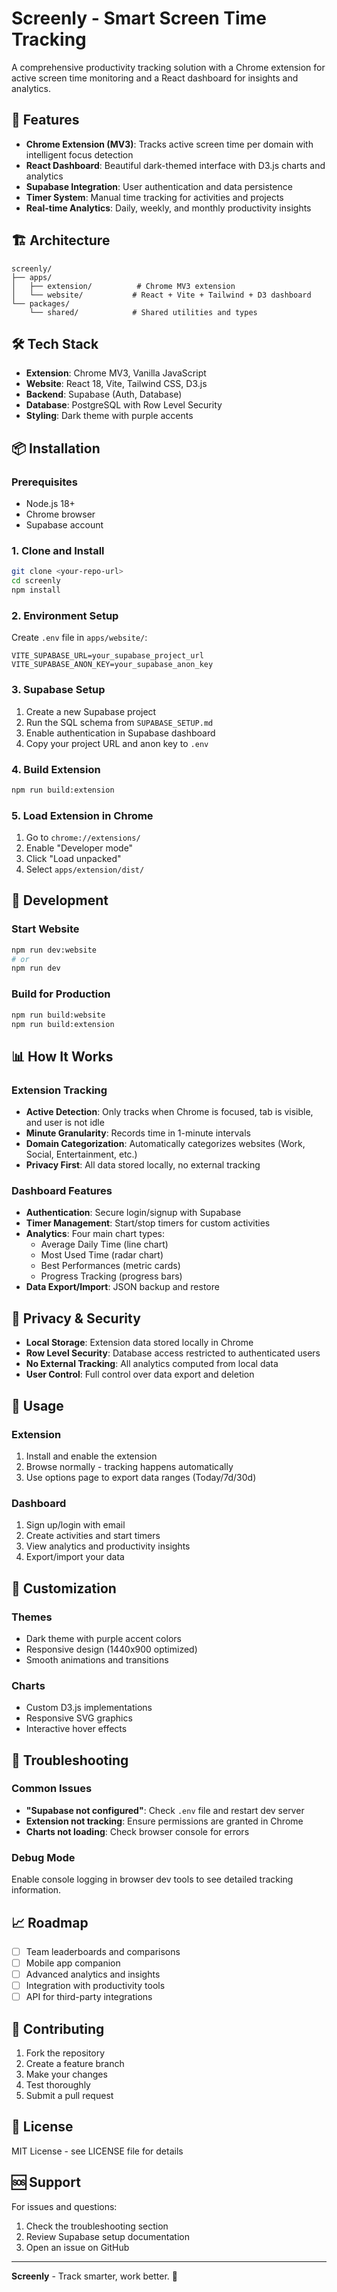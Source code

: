 # Screenly - Smart Screen Time Tracking

A comprehensive productivity tracking solution with a Chrome extension for active screen time monitoring and a React dashboard for insights and analytics.

## 🚀 Features

- **Chrome Extension (MV3)**: Tracks active screen time per domain with intelligent focus detection
- **React Dashboard**: Beautiful dark-themed interface with D3.js charts and analytics
- **Supabase Integration**: User authentication and data persistence
- **Timer System**: Manual time tracking for activities and projects
- **Real-time Analytics**: Daily, weekly, and monthly productivity insights

## 🏗️ Architecture

```
screenly/
├── apps/
│   ├── extension/          # Chrome MV3 extension
│   └── website/           # React + Vite + Tailwind + D3 dashboard
└── packages/
    └── shared/            # Shared utilities and types
```

## 🛠️ Tech Stack

- **Extension**: Chrome MV3, Vanilla JavaScript
- **Website**: React 18, Vite, Tailwind CSS, D3.js
- **Backend**: Supabase (Auth, Database)
- **Database**: PostgreSQL with Row Level Security
- **Styling**: Dark theme with purple accents

## 📦 Installation

### Prerequisites
- Node.js 18+ 
- Chrome browser
- Supabase account

### 1. Clone and Install
```bash
git clone <your-repo-url>
cd screenly
npm install
```

### 2. Environment Setup
Create `.env` file in `apps/website/`:
```env
VITE_SUPABASE_URL=your_supabase_project_url
VITE_SUPABASE_ANON_KEY=your_supabase_anon_key
```

### 3. Supabase Setup
1. Create a new Supabase project
2. Run the SQL schema from `SUPABASE_SETUP.md`
3. Enable authentication in Supabase dashboard
4. Copy your project URL and anon key to `.env`

### 4. Build Extension
```bash
npm run build:extension
```

### 5. Load Extension in Chrome
1. Go to `chrome://extensions/`
2. Enable "Developer mode"
3. Click "Load unpacked"
4. Select `apps/extension/dist/`

## 🚀 Development

### Start Website
```bash
npm run dev:website
# or
npm run dev
```

### Build for Production
```bash
npm run build:website
npm run build:extension
```

## 📊 How It Works

### Extension Tracking
- **Active Detection**: Only tracks when Chrome is focused, tab is visible, and user is not idle
- **Minute Granularity**: Records time in 1-minute intervals
- **Domain Categorization**: Automatically categorizes websites (Work, Social, Entertainment, etc.)
- **Privacy First**: All data stored locally, no external tracking

### Dashboard Features
- **Authentication**: Secure login/signup with Supabase
- **Timer Management**: Start/stop timers for custom activities
- **Analytics**: Four main chart types:
  - Average Daily Time (line chart)
  - Most Used Time (radar chart) 
  - Best Performances (metric cards)
  - Progress Tracking (progress bars)
- **Data Export/Import**: JSON backup and restore

## 🔐 Privacy & Security

- **Local Storage**: Extension data stored locally in Chrome
- **Row Level Security**: Database access restricted to authenticated users
- **No External Tracking**: All analytics computed from local data
- **User Control**: Full control over data export and deletion

## 📱 Usage

### Extension
1. Install and enable the extension
2. Browse normally - tracking happens automatically
3. Use options page to export data ranges (Today/7d/30d)

### Dashboard
1. Sign up/login with email
2. Create activities and start timers
3. View analytics and productivity insights
4. Export/import your data

## 🎨 Customization

### Themes
- Dark theme with purple accent colors
- Responsive design (1440x900 optimized)
- Smooth animations and transitions

### Charts
- Custom D3.js implementations
- Responsive SVG graphics
- Interactive hover effects

## 🐛 Troubleshooting

### Common Issues
- **"Supabase not configured"**: Check `.env` file and restart dev server
- **Extension not tracking**: Ensure permissions are granted in Chrome
- **Charts not loading**: Check browser console for errors

### Debug Mode
Enable console logging in browser dev tools to see detailed tracking information.

## 📈 Roadmap

- [ ] Team leaderboards and comparisons
- [ ] Mobile app companion
- [ ] Advanced analytics and insights
- [ ] Integration with productivity tools
- [ ] API for third-party integrations

## 🤝 Contributing

1. Fork the repository
2. Create a feature branch
3. Make your changes
4. Test thoroughly
5. Submit a pull request

## 📄 License

MIT License - see LICENSE file for details

## 🆘 Support

For issues and questions:
1. Check the troubleshooting section
2. Review Supabase setup documentation
3. Open an issue on GitHub

---

**Screenly** - Track smarter, work better. 🚀